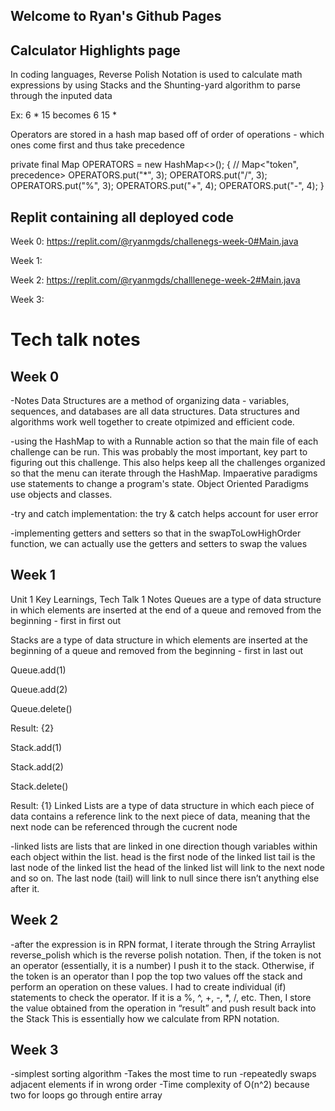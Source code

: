 ## Welcome to Ryan's Github Pages
## Calculator Highlights page

In coding languages, Reverse Polish Notation is used to calculate math expressions by using Stacks and the Shunting-yard algorithm to parse through the inputed data

Ex: 6 * 15 becomes 6 15 *

Operators are stored in a hash map based off of order of operations - which ones come first and thus take precedence

private final Map OPERATORS = new HashMap<>(); { // Map<"token", precedence> OPERATORS.put("*", 3); OPERATORS.put("/", 3); OPERATORS.put("%", 3); OPERATORS.put("+", 4); OPERATORS.put("-", 4); }


## Replit containing all deployed code

Week 0: https://replit.com/@ryanmgds/challenegs-week-0#Main.java

Week 1:

Week 2: https://replit.com/@ryanmgds/challlenege-week-2#Main.java

Week 3:



# Tech talk notes

## Week 0
-Notes Data Structures are a method of organizing data - variables, sequences, and databases are all data structures. Data structures and algorithms work well together to create otpimized and efficient code.

-using the HashMap to with a Runnable action so that the main file of each challenge can be run. This was probably the most important, key part to figuring out this challenge. This also helps keep all the challenges organized so that the menu can iterate through the HashMap.
Impaerative paradigms use statements to change a program's state. Object Oriented Paradigms use objects and classes.

-try and catch implementation: the try & catch helps account for user error

-implementing getters and setters so that in the swapToLowHighOrder function, we can actually use the getters and setters to swap the values

## Week 1

Unit 1 Key Learnings, Tech Talk 1 Notes Queues are a type of data structure in which elements are inserted at the end of a queue and removed from the beginning - first in first out

Stacks are a type of data structure in which elements are inserted at the beginning of a queue and removed from the beginning - first in last out

Queue.add(1)

Queue.add(2)

Queue.delete()

Result: {2}

Stack.add(1)

Stack.add(2)

Stack.delete()

Result: {1}
Linked Lists are a type of data structure in which each piece of data contains a reference link to the next piece of data, meaning that the next node can be referenced through the cucrent node

-linked lists are lists that are linked in one direction though variables within each object within the list. head is the first node of the linked list tail is the last node of the linked list the head of the linked list will link to the next node and so on. The last node (tail) will link to null since there isn’t anything else after it.

## Week 2
-after the expression is in RPN format, I iterate through the String Arraylist reverse_polish which is the reverse polish notation. Then, if the token is not an operator (essentially, it is a number) I push it to the stack. Otherwise, if the token is an operator than I pop the top two values off the stack and perform an operation on these values. I had to create individual (if) statements to check the operator. If it is a %, ^, +, -, *, /, etc. Then, I store the value obtained from the operation in “result” and push result back into the Stack This is essentially how we calculate from RPN notation.

## Week 3
-simplest sorting algorithm
-Takes the most time to run
-repeatedly swaps adjacent elements if in wrong order
-Time complexity of O(n^2) because two for loops go through entire array
